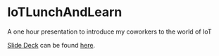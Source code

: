 # IoTLunchAndLearn
A one hour presentation to introduce my coworkers to the world of IoT

[Slide Deck](http://grillergeek.github.io/iot/index.html#/) can be found [here](http://grillergeek.github.io/iot/index.html#/).
